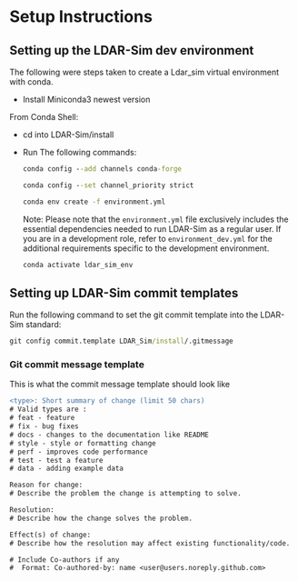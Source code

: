 # Setup Instructions

## Setting up the LDAR-Sim dev environment

The following were steps taken to create a Ldar_sim virtual environment with conda.

- Install Miniconda3 newest version

From Conda Shell:

- cd into LDAR-Sim/install
- Run The following commands:

    ```cmd
    conda config --add channels conda-forge
    ```

    ```cmd
    conda config --set channel_priority strict
    ```

    ```cmd
    conda env create -f environment.yml
    ```

    Note: Please note that the ``environment.yml`` file exclusively includes the essential dependencies needed to run LDAR-Sim as a regular user. If you are in a development role, refer to `environment_dev.yml` for the additional requirements specific to the development environment.

    ```cmd
    conda activate ldar_sim_env
    ```

## Setting up LDAR-Sim commit templates

Run the following command to set the git commit template into the LDAR-Sim standard:

```cmd
git config commit.template LDAR_Sim/install/.gitmessage
```

### Git commit message template

This is what the commit message template should look like

```Diff
<type>: Short summary of change (limit 50 chars)
# Valid types are :
# feat - feature
# fix - bug fixes
# docs - changes to the documentation like README
# style - style or formatting change
# perf - improves code performance
# test - test a feature
# data - adding example data

Reason for change: 
# Describe the problem the change is attempting to solve.

Resolution:
# Describe how the change solves the problem.

Effect(s) of change:
# Describe how the resolution may affect existing functionality/code.

# Include Co-authors if any
#  Format: Co-authored-by: name <user@users.noreply.github.com>
```
